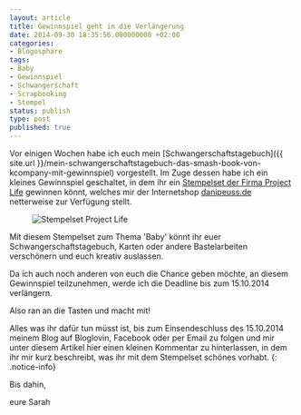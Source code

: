 ```yaml
---
layout: article
title: Gewinnspiel geht in die Verlängerung
date: 2014-09-30 18:35:56.000000000 +02:00
categories:
- Blogosphare
tags:
- Baby
- Gewinnspiel
- Schwangerschaft
- Scrapbooking
- Stempel
status: publish
type: post
published: true
---
```

Vor einigen Wochen habe ich euch mein [Schwangerschaftstagebuch]({{ site.url }}/mein-schwangerschaftstagebuch-das-smash-book-von-kcompany-mit-gewinnspiel) vorgestellt. Im Zuge dessen habe ich ein kleines Gewinnspiel geschaltet, in dem ihr ein [Stempelset der Firma Project Life](http://www.danipeuss.de/index.php?page=shop.product_details&amp;flypage=flypage.tpl&amp;product_id=40851&amp;category_id=583&amp;option=com_virtuemart&amp;Itemid=640) gewinnen könnt, welches mir der Internetshop [danipeuss.de](http://www.danipeuss.de/) netterweise zur Verfügung stellt.

<figure>
  <img src="{{ site.url }}/images/klartext_stempel_53ad937dad4b2.jpg" alt="Stempelset Project Life" />
</figure>

Mit diesem Stempelset zum Thema 'Baby' könnt ihr euer Schwangerschaftstagebuch, Karten oder andere Bastelarbeiten verschönern und euch kreativ auslassen.

Da ich auch noch anderen von euch die Chance geben möchte, an diesem Gewinnspiel teilzunehmen, werde ich die Deadline bis zum 15.10.2014 verlängern.

Also ran an die Tasten und macht mit!

Alles was ihr dafür tun müsst ist, bis zum Einsendeschluss des 15.10.2014 meinem Blog auf Bloglovin, Facebook oder per Email zu folgen und mir unter diesem Artikel hier einen kleinen Kommentar zu hinterlassen, in dem ihr mir kurz beschreibt, was ihr mit dem Stempelset schönes vorhabt.
{: .notice-info}

Bis dahin,

eure Sarah

